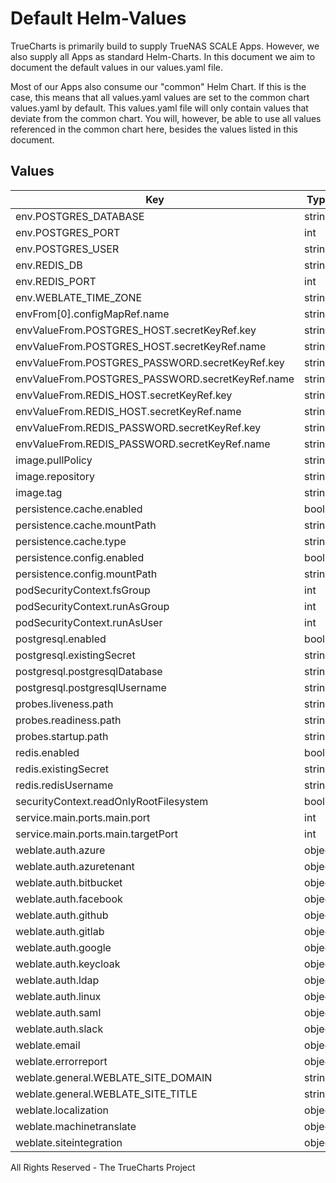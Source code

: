 # Default Helm-Values

TrueCharts is primarily build to supply TrueNAS SCALE Apps.
However, we also supply all Apps as standard Helm-Charts. In this document we aim to document the default values in our values.yaml file.

Most of our Apps also consume our "common" Helm Chart.
If this is the case, this means that all values.yaml values are set to the common chart values.yaml by default. This values.yaml file will only contain values that deviate from the common chart.
You will, however, be able to use all values referenced in the common chart here, besides the values listed in this document.

## Values

| Key | Type | Default | Description |
|-----|------|---------|-------------|
| env.POSTGRES_DATABASE | string | `"{{ .Values.postgresql.postgresqlDatabase }}"` |  |
| env.POSTGRES_PORT | int | `5432` |  |
| env.POSTGRES_USER | string | `"{{ .Values.postgresql.postgresqlUsername }}"` |  |
| env.REDIS_DB | string | `"0"` |  |
| env.REDIS_PORT | int | `6379` |  |
| env.WEBLATE_TIME_ZONE | string | `"{{ .Values.TZ }}"` |  |
| envFrom[0].configMapRef.name | string | `"weblate-env"` |  |
| envValueFrom.POSTGRES_HOST.secretKeyRef.key | string | `"plainhost"` |  |
| envValueFrom.POSTGRES_HOST.secretKeyRef.name | string | `"dbcreds"` |  |
| envValueFrom.POSTGRES_PASSWORD.secretKeyRef.key | string | `"postgresql-password"` |  |
| envValueFrom.POSTGRES_PASSWORD.secretKeyRef.name | string | `"dbcreds"` |  |
| envValueFrom.REDIS_HOST.secretKeyRef.key | string | `"plainhost"` |  |
| envValueFrom.REDIS_HOST.secretKeyRef.name | string | `"rediscreds"` |  |
| envValueFrom.REDIS_PASSWORD.secretKeyRef.key | string | `"redis-password"` |  |
| envValueFrom.REDIS_PASSWORD.secretKeyRef.name | string | `"rediscreds"` |  |
| image.pullPolicy | string | `"IfNotPresent"` |  |
| image.repository | string | `"tccr.io/truecharts/weblate"` |  |
| image.tag | string | `"v4.10.1@sha256:bc517880487a9a766a3ce4ddfe429ed37ad4605d0097e28b0dd16eafdacd12b2"` |  |
| persistence.cache.enabled | bool | `true` |  |
| persistence.cache.mountPath | string | `"/app/cache"` |  |
| persistence.cache.type | string | `"emptyDir"` |  |
| persistence.config.enabled | bool | `true` |  |
| persistence.config.mountPath | string | `"/app/data"` |  |
| podSecurityContext.fsGroup | int | `1000` |  |
| podSecurityContext.runAsGroup | int | `0` |  |
| podSecurityContext.runAsUser | int | `1000` |  |
| postgresql.enabled | bool | `true` |  |
| postgresql.existingSecret | string | `"dbcreds"` |  |
| postgresql.postgresqlDatabase | string | `"weblate"` |  |
| postgresql.postgresqlUsername | string | `"weblate"` |  |
| probes.liveness.path | string | `"/healthz"` |  |
| probes.readiness.path | string | `"/healthz"` |  |
| probes.startup.path | string | `"/healthz"` |  |
| redis.enabled | bool | `true` |  |
| redis.existingSecret | string | `"rediscreds"` |  |
| redis.redisUsername | string | `"default"` |  |
| securityContext.readOnlyRootFilesystem | bool | `false` |  |
| service.main.ports.main.port | int | `10158` |  |
| service.main.ports.main.targetPort | int | `8080` |  |
| weblate.auth.azure | object | `{}` |  |
| weblate.auth.azuretenant | object | `{}` |  |
| weblate.auth.bitbucket | object | `{}` |  |
| weblate.auth.facebook | object | `{}` |  |
| weblate.auth.github | object | `{}` |  |
| weblate.auth.gitlab | object | `{}` |  |
| weblate.auth.google | object | `{}` |  |
| weblate.auth.keycloak | object | `{}` |  |
| weblate.auth.ldap | object | `{}` |  |
| weblate.auth.linux | object | `{}` |  |
| weblate.auth.saml | object | `{}` |  |
| weblate.auth.slack | object | `{}` |  |
| weblate.email | object | `{}` |  |
| weblate.errorreport | object | `{}` |  |
| weblate.general.WEBLATE_SITE_DOMAIN | string | `"weblate.example.com"` |  |
| weblate.general.WEBLATE_SITE_TITLE | string | `"My Project's Weblate"` |  |
| weblate.localization | object | `{}` |  |
| weblate.machinetranslate | object | `{}` |  |
| weblate.siteintegration | object | `{}` |  |

All Rights Reserved - The TrueCharts Project
